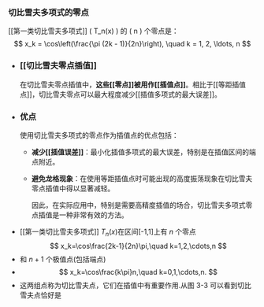 ### 切比雪夫多项式的零点
[[第一类切比雪夫多项式]] \( T_n(x) \) 的 \( n \) 个零点是：
$$ x_k = \cos\left(\frac{\pi (2k - 1)}{2n}\right), \quad k = 1, 2, \ldots, n $$
- ### [[切比雪夫零点插值]]
  在切比雪夫零点插值中，**这些[[零点]]被用作[[插值点]]**。相比于[[等距插值点]]，切比雪夫零点可以最大程度减少[[插值多项式的最大误差]]。
- ### 优点
  使用切比雪夫多项式的零点作为插值点的优点包括：
	- **减少[[插值误差]]**：最小化插值多项式的最大误差，特别是在插值区间的端点附近。
	- **避免龙格现象**：在使用等距插值点时可能出现的高度振荡现象在切比雪夫零点插值中得以显著减轻。
	  
	  因此，在实际应用中，特别是需要高精度插值的场合，切比雪夫多项式零点插值是一种非常有效的方法。
- [[第一类切比雪夫多项式]] $T_n(x)$在区间[-1,1]上有 $n$ 个零点
  $$
  x_k=\cos\frac{2k-1}{2n}\pi,\quad k=1,2,\cdots,n
  $$
- 和 $n+1$ 个极值点(包括端点)
- $$
  x_k=\cos\frac{k\pi}n,\quad k=0,1,\cdots,n.
  $$
- 这两组点称为切比雪夫点，它们在插值中有重要作用.从图 3-3 可以看到切比雪夫点恰好是